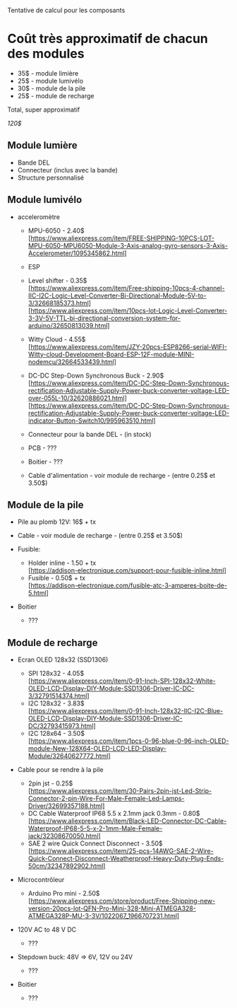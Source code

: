 
Tentative de calcul pour les composants


# Coût très approximatif de chacun des modules

  - 35$ - module limière
  - 25$ - module lumivélo
  - 30$ - module de la pile
  - 25$ - module de recharge

Total, super approximatif

  *120$* 

## Module lumière

  - Bande DEL
  - Connecteur (inclus avec la bande)
  - Structure personnalisé

## Module lumivélo

  - acceleromètre

    - MPU-6050 - 2.40$
      <br>[https://www.aliexpress.com/item/FREE-SHIPPING-10PCS-LOT-MPU-6050-MPU6050-Module-3-Axis-analog-gyro-sensors-3-Axis-Accelerometer/1095345862.html]

    - ESP

    - Level shifter - 0.35$
      <br>[https://www.aliexpress.com/item/Free-shipping-10pcs-4-channel-IIC-I2C-Logic-Level-Converter-Bi-Directional-Module-5V-to-3/32668185373.html]
      <br>[https://www.aliexpress.com/item/10pcs-lot-Logic-Level-Converter-3-3V-5V-TTL-bi-directional-conversion-system-for-arduino/32650813039.html]

    - Witty Cloud - 4.55$
      <br>[https://www.aliexpress.com/item/JZY-20pcs-ESP8266-serial-WIFI-Witty-cloud-Development-Board-ESP-12F-module-MINI-nodemcu/32664533439.html]

    - DC-DC Step-Down Synchronous Buck - 2.90$
      <br>[https://www.aliexpress.com/item/DC-DC-Step-Down-Synchronous-rectification-Adjustable-Supply-Power-buck-converter-voltage-LED-over-055L-10/32620886021.html]
      <br>[https://www.aliexpress.com/item/DC-DC-Step-Down-Synchronous-rectification-Adjustable-Supply-Power-buck-converter-voltage-LED-indicator-Button-Switch10/995963510.html]

    - Connecteur pour la bande DEL - (in stock)

    - PCB - ???

    - Boitier - ???

    - Cable d'alimentation - voir module de recharge - (entre 0.25$ et 3.50$)

## Module de la pile

  - Pile au plomb 12V: 16$ + tx

  - Cable - voir module de recharge - (entre 0.25$ et 3.50$)

  - Fusible:

    - Holder inline - 1.50 + tx
      <br>[https://addison-electronique.com/support-pour-fusible-inline.html]
    - Fusible - 0.50$ + tx
      <br>[https://addison-electronique.com/fusible-atc-3-amperes-boite-de-5.html]

  - Boitier

    - ???

## Module de recharge

  - Ecran OLED 128x32 (SSD1306)

    - SPI 128x32 - 4.05$
      <br>[https://www.aliexpress.com/item/0-91-Inch-SPI-128x32-White-OLED-LCD-Display-DIY-Module-SSD1306-Driver-IC-DC-3/32791514374.html]
    - I2C 128x32 - 3.83$
      <br>[https://www.aliexpress.com/item/0-91-Inch-128x32-IIC-I2C-Blue-OLED-LCD-Display-DIY-Module-SSD1306-Driver-IC-DC/32793415973.html]
    - I2C 128x64 - 3.50$
      <br>[https://www.aliexpress.com/item/1pcs-0-96-blue-0-96-inch-OLED-module-New-128X64-OLED-LCD-LED-Display-Module/32640627772.html]

  - Cable pour se rendre à la pile

    - 2pin jst - 0.25$
      <br>[https://www.aliexpress.com/item/30-Pairs-2pin-jst-Led-Strip-Connector-2-pin-Wire-For-Male-Female-Led-Lamps-Driver/32699357188.html]
    - DC Cable Waterproof IP68 5.5 x 2.1mm jack 0.3mm - 0.80$
      <br>[https://www.aliexpress.com/item/Black-LED-Connector-DC-Cable-Waterproof-IP68-5-5-x-2-1mm-Male-Female-jack/32308670050.html]
    - SAE 2 wire Quick Connect Disconnect - 3.50$
      <br>[https://www.aliexpress.com/item/25-pcs-14AWG-SAE-2-Wire-Quick-Connect-Disconnect-Weatherproof-Heavy-Duty-Plug-Ends-50cm/32347892902.html]

  - Microcontrôleur

    - Arduino Pro mini - 2.50$
      <br>[https://www.aliexpress.com/store/product/Free-Shipping-new-version-20pcs-lot-QFN-Pro-Mini-328-Mini-ATMEGA328-ATMEGA328P-MU-3-3V/1022067_1966707231.html]

  - 120V AC to 48 V DC

    - ???

  - Stepdown buck: 48V => 6V, 12V ou 24V

    - ???

  - Boitier

    - ???
